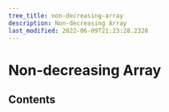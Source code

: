 ```yaml
---
tree_title: non-decreasing-array
description: Non-decreasing Array
last_modified: 2022-06-09T21:23:28.2328
---
```


# Non-decreasing Array

## Contents
